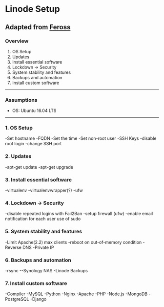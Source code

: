 # Linode Setup

Adapted from [Feross](https://feross.org/how-to-setup-your-linode/)
----------------------------
### Overview
1. OS Setup
2. Updates
3. Install essential software
4. Lockdown -> Security
5. System stability and features
6. Backups and automation
7. Install custom software
--------------------------------
### Assumptions
- OS: Ubuntu 16.04 LTS
--------------------------------
### 1. OS Setup
-Set hostname
-FQDN
-Set the time
-Set non-root user
-SSH Keys
-disable root login
-change SSH port

### 2. Updates
-apt-get update
-apt-get upgrade

### 3. Install essential software
-virtualenv
-virtualenvwrapper(?)
-ufw

### 4. Lockdown -> Security
-disable repeated logins with Fail2Ban
-setup firewall (ufw)
-enable email notification for each user use of sudo

### 5. System stability and features
-Limit Apache(2.2) max clients
-reboot on out-of-memory condition
-Reverse DNS
-Private IP

### 6. Backups and automation
-rsync
--Synology NAS
-Linode Backups

### 7. Install custom software
-Compiler
-MySQL
-Python
-Nginx
-Apache
-PHP
-Node.js
-MongoDB
-PostgreSQL
-Django

